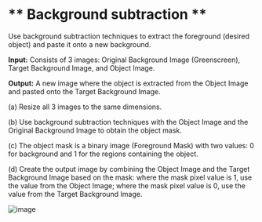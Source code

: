 # ** Background subtraction ** 

Use background subtraction techniques to extract the foreground (desired object) and paste it onto a new background.

**Input:** Consists of 3 images: Original Background Image (Greenscreen), Target Background Image, and Object Image.

**Output:** A new image where the object is extracted from the Object Image and pasted onto the Target Background Image.

(a) Resize all 3 images to the same dimensions.

(b) Use background subtraction techniques with the Object Image and the Original Background Image to obtain the object mask.

(c) The object mask is a binary image (Foreground Mask) with two values: 0 for background and 1 for the regions containing the object.

(d) Create the output image by combining the Object Image and the Target Background Image based on the mask: where the mask pixel value is 1, use the value from the Object Image; where the mask pixel value is 0, use the value from the Target Background Image.


![image](https://github.com/user-attachments/assets/cf0a3546-cded-4b38-a772-c6026e527e8a)


